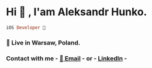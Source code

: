# Hi 👋 , I'am Aleksandr Hunko.
```ruby
iOS Developer 
```
### 📍 Live in Warsaw, Poland.
### Contact with me - [📧 Email](mailto:aliaksandr.hunko@gmail.com) - or - [LinkedIn](https://www.linkedin.com/in/aleksandr-hunko-8b8115250/) - 
<!--
